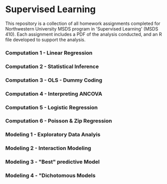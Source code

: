 # Supervised Learning

<p>This repository is a collection of all homework assignments completed for Northwestern University MSDS program in 'Supervised Learning' (MSDS 410). Each assignment includes a PDF of the analysis conducted, and an R file developed to support the analysis.</p>
  
<h3>Computation 1 - Linear Regression</h3>

<h3>Computation 2 - Statistical Inference</h3>

<h3>Computation 3 - OLS - Dummy Coding</h3>

<h3>Computation 4 - Interpreting ANCOVA</h3>

<h3>Computation 5 - Logistic Regression</h3>

<h3>Computation 6 - Poisson & Zip Regression</h3>

<h3>Modeling 1 - Exploratory Data Analyis</h3>

<h3>Modeling 2 - Interaction Modeling</h3>

<h3>Modeling 3 - "Best" predictive Model</h3>

<h3>Modeling 4 - "Dichotomous Models</h3>